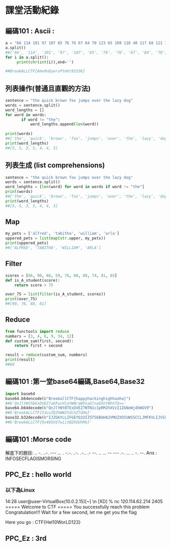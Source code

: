 # 課堂活動紀錄
## 編碼101 : Ascii  :
```python
a = "66 114 101 97 107 65 76 76 67 84 70 123 65 109 118 48 117 68 121 101 114 118 80 116 109 86 114 57 83 83 83 75 125"
a.split()
##['66', '114', '101', '97', '107', '65', '76', '76', '67', '84', '70', '123', '65', '109', '118', '48', '117', '68', '121', '101', '114', '118', '80', '116', '109', '86', '114', '57', '83', '83', '83', '75', '125']
for i in a.split():     
     print(chr(int(i)),end='')        

##BreakALLCTF{Amv0uDyervPtmVr9SSSK}
```

## 列表操作(普通且直觀的方法)
```python
sentence = "the quick brown fox jumps over the lazy dog"
words = sentence.split()
word_lengths = []
for word in words:
       if word != "the":
           word_lengths.append(len(word))
 
print(words)
##['the', 'quick', 'brown', 'fox', 'jumps', 'over', 'the', 'lazy', 'dog']
print(word_lengths)
##[5, 5, 3, 5, 4, 4, 3]
```

## 列表生成 (list comprehensions)
```python
sentence = "the quick brown fox jumps over the lazy dog"
words = sentence.split()
word_lengths = [len(word) for word in words if word != "the"]
print(words)
##['the', 'quick', 'brown', 'fox', 'jumps', 'over', 'the', 'lazy', 'dog']
print(word_lengths)
##[5, 5, 3, 5, 4, 4, 3]
```
## Map
```python
my_pets = ['alfred', 'tabitha', 'william', 'arla']
uppered_pets = list(map(str.upper, my_pets))
print(uppered_pets)
##['ALFRED', 'TABITHA', 'WILLIAM', 'ARLA']
```

## Filter
```python
scores = [66, 90, 68, 59, 76, 60, 88, 74, 81, 65]
def is_A_student(score):
    return score > 75

over_75 = list(filter(is_A_student, scores))
print(over_75)
##[90, 76, 88, 81]
```

## Reduce
```python
from functools import reduce
numbers = [3, 4, 6, 9, 34, 12]
def custom_sum(first, second):
    return first + second

result = reduce(custom_sum, numbers)
print(result)
##68
```

## 編碼101 :第一堂base64編碼,Base64,Base32
```python
import base64
base64.b64encode(b"BreakallCTF{happyhackinghighhaaha}")
##b'QnJlYWthbGxDVEZ7aGFwcHloYWNraW5naGlnaGhhYWhhfQ=='
base64.b64decode(b"QnJlYWtBTExDVEZ7NTN1c1pRM2hXVzI1ZGNoWjdkWGV9")
##b'BreakALLCTF{53usZQ3hWW25dchZ7dXe}'
base32.b32decode(b"IJZGKYLLIFGEYQ2UIZ5TS6BUHA2VMUZXO5UWS5CCLJMFKVLIJVSX2===")
##b'BreakALLCTF{9x485VS7wiitBZXUUhMe}'
```

## 編碼101 :Morse code
解底下的題目:
.. -. ..-. --- ... . -.-. ..-. .-.. .- --. .. ... -- --- .-. ... .. -. --.
Ans :
INFOSECFLAGISMORSING

## PPC_Ez : hello world

### 以下為Linux
14:28 user@user-VirtualBox(10.0.2.15)[~] \n
[XD] % nc 120.114.62.214 2405
===== Welcome to CTF =====
You successfully reach this problem
Congratulation!!!
Wait for a few second, let me get you the flag

Here you go : CTF{Hel10WorLD123}

## PPC_Ez : 3rd 


